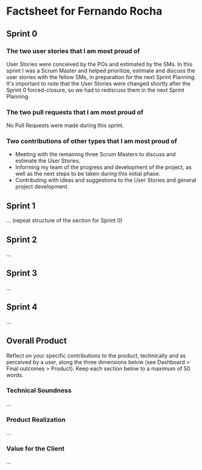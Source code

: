 # Factsheet for Fernando Rocha

## Sprint 0

### The two user stories that I am most proud of

User Stories were conceived by the POs and estimated by the SMs. In this sprint I was a Scrum Master and helped prioritize, estimate and discuss the user stories with the fellow SMs, in preparation for the next Sprint Planning. It's important to note that the User Stories were changed shortly after the Sprint 0 forced-closure, so we had to rediscuss them in the next Sprint Planning.

### The two pull requests that I am most proud of

No Pull Requests were made during this sprint.

### Two contributions of other types that I am most proud of

- Meeting with the remaining three Scrum Masters to discuss and estimate the User Stories.
- Informing my team of the progress and development of the project, as well as the next steps to be taken during this initial phase.
- Contributing with ideas and suggestions to the User Stories and general project development.

## Sprint 1

... (repeat structure of the section for Sprint 0)

## Sprint 2

...

## Sprint 3

...

## Sprint 4

...

## Overall Product

Reflect on your specific contributions to the product, technically and as perceived by a user, along the three dimensions below (see Dashboard > Final outcomes > Product). Keep each section below to a maximum of 50 words.

### Technical Soundness

...

### Product Realization

...

### Value for the Client

...
